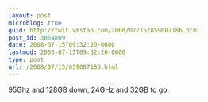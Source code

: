 ```yaml
---
layout: post
microblog: true
guid: http://twit.vmstan.com/2008/07/15/859087186.html
post_id: 3054809
date: 2008-07-15T09:32:20-0600
lastmod: 2008-07-15T09:32:20-0600
type: post
url: /2008/07/15/859087186.html
---
```

95Ghz and 128GB down, 24GHz and 32GB to go.
